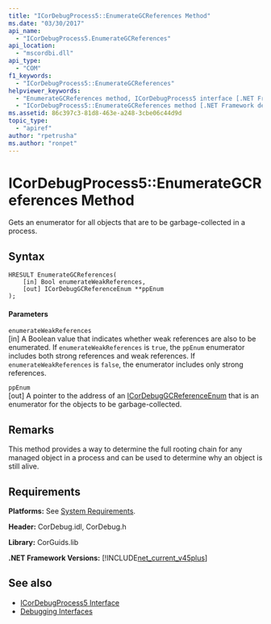 ```yaml
---
title: "ICorDebugProcess5::EnumerateGCReferences Method"
ms.date: "03/30/2017"
api_name: 
  - "ICorDebugProcess5.EnumerateGCReferences"
api_location: 
  - "mscordbi.dll"
api_type: 
  - "COM"
f1_keywords: 
  - "ICorDebugProcess5::EnumerateGCReferences"
helpviewer_keywords: 
  - "EnumerateGCReferences method, ICorDebugProcess5 interface [.NET Framework debugging]"
  - "ICorDebugProcess5::EnumerateGCReferences method [.NET Framework debugging]"
ms.assetid: 86c397c3-81d8-463e-a248-3cbe06c44d9d
topic_type: 
  - "apiref"
author: "rpetrusha"
ms.author: "ronpet"
---
```

# ICorDebugProcess5::EnumerateGCReferences Method
Gets an enumerator for all objects that are to be garbage-collected in a process.  
  
## Syntax  
  
```  
HRESULT EnumerateGCReferences(  
    [in] Bool enumerateWeakReferences,   
    [out] ICorDebugGCReferenceEnum **ppEnum  
);  
```  
  
#### Parameters  
 `enumerateWeakReferences`  
 [in] A Boolean value that indicates whether weak references are also to be enumerated. If `enumerateWeakReferences` is `true`, the `ppEnum` enumerator includes both strong references and weak references. If `enumerateWeakReferences` is `false`, the enumerator includes only strong references.  
  
 `ppEnum`  
 [out] A pointer to the address of an [ICorDebugGCReferenceEnum](../../../../docs/framework/unmanaged-api/debugging/icordebuggcreferenceenum-interface.md) that is an enumerator for the objects to be garbage-collected.  
  
## Remarks  
 This method provides a way to determine the full rooting chain for any managed object in a process and can be used to determine why an object is still alive.  
  
## Requirements  
 **Platforms:** See [System Requirements](../../../../docs/framework/get-started/system-requirements.md).  
  
 **Header:** CorDebug.idl, CorDebug.h  
  
 **Library:** CorGuids.lib  
  
 **.NET Framework Versions:** [!INCLUDE[net_current_v45plus](../../../../includes/net-current-v45plus-md.md)]  
  
## See also
- [ICorDebugProcess5 Interface](../../../../docs/framework/unmanaged-api/debugging/icordebugprocess5-interface.md)
- [Debugging Interfaces](../../../../docs/framework/unmanaged-api/debugging/debugging-interfaces.md)
